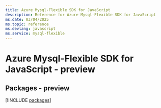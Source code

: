 ```yaml
---
title: Azure Mysql-Flexible SDK for JavaScript
description: Reference for Azure Mysql-Flexible SDK for JavaScript
ms.date: 03/04/2025
ms.topic: reference
ms.devlang: javascript
ms.service: mysql-flexible
---
```

# Azure Mysql-Flexible SDK for JavaScript - preview
## Packages - preview
[!INCLUDE [packages](mysql-flexible-index.md)]